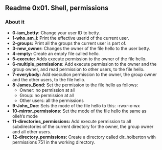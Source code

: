 ## Readme 0x01. Shell, permissions

### About it

- **0-iam_betty:** Change your user ID to betty.
- **1-who_am_i:** Print the effective userid of the current user.
- **2-groups:** Print all the groups the current user is part of.
- **3-new_owner:** Changes the owner of the file hello to the user betty.
- **4-empty:** Create an empty file called hello.
- **5-execute:** Adds execute permission to the owner of the file hello.
- **6-multiple_permissions:** Add execute permission to the owner and the group owner, and read permission to other users, to the file hello.
- **7-everybody:** Add execution permission to the owner, the group owner and the other users, to the file hello.
- **8-James_Bond:** Set the permission to the file hello as follows:
  - Owner: no permission at all
  - Group: no permission at all
  - Other users: all the permissions
- **9-John_Doe:** Sets the mode of the file hello to this: -rwxr-x-wx
- **10-mirror_permissions:** Set the mode of the file hello the same as olleh’s mode
- **11-directories_permissions:** Add execute permission to all subdirectories of the current directory for the owner, the group owner and all other users.
- **12-directory_permissions:** Create a directory called dir_holberton with permissions 751 in the working directory.